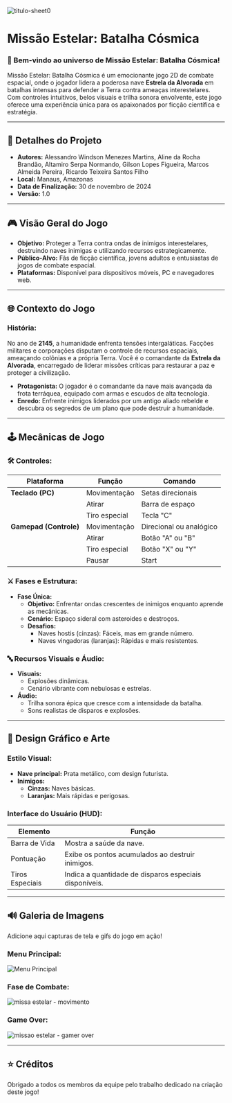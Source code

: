 ![titulo-sheet0](https://github.com/user-attachments/assets/50c7a8d0-a7b7-42eb-aa4c-9deda48495ba)
# Missão Estelar: Batalha Cósmica

### **🚀 Bem-vindo ao universo de Missão Estelar: Batalha Cósmica!**
Missão Estelar: Batalha Cósmica é um emocionante jogo 2D de combate espacial, onde o jogador lidera a poderosa nave **Estrela da Alvorada** em batalhas intensas para defender a Terra contra ameaças interestelares. Com controles intuitivos, belos visuais e trilha sonora envolvente, este jogo oferece uma experiência única para os apaixonados por ficção científica e estratégia.

---

## **🔢 Detalhes do Projeto**
- **Autores:** Alessandro Windson Menezes Martins, Aline da Rocha Brandão, Altamiro Serpa Normando, Gilson Lopes Figueira, Marcos Almeida Pereira, Ricardo Teixeira Santos Filho
- **Local:** Manaus, Amazonas
- **Data de Finalização:** 30 de novembro de 2024
- **Versão:** 1.0

---

## **🎮 Visão Geral do Jogo**

- **Objetivo:** Proteger a Terra contra ondas de inimigos interestelares, destruindo naves inimigas e utilizando recursos estrategicamente.
- **Público-Alvo:** Fãs de ficção científica, jovens adultos e entusiastas de jogos de combate espacial.
- **Plataformas:** Disponível para dispositivos móveis, PC e navegadores web.

---

## **🌐 Contexto do Jogo**

### **História:**
No ano de **2145**, a humanidade enfrenta tensões intergaláticas. Facções militares e corporações disputam o controle de recursos espaciais, ameaçando colônias e a própria Terra. Você é o comandante da **Estrela da Alvorada**, encarregado de liderar missões críticas para restaurar a paz e proteger a civilização.

- **Protagonista:** O jogador é o comandante da nave mais avançada da frota terráquea, equipado com armas e escudos de alta tecnologia.
- **Enredo:** Enfrente inimigos liderados por um antigo aliado rebelde e descubra os segredos de um plano que pode destruir a humanidade.

---

## **🕹️ Mecânicas de Jogo**

### **🛠️ Controles:**
| **Plataforma**       | **Função**         | **Comando**                  |
|----------------------|----------------------|-----------------------------|
| **Teclado (PC)**     | Movimentação       | Setas direcionais           |
|                      | Atirar              | Barra de espaço             |
|                      | Tiro especial       | Tecla "C"                   |
| **Gamepad (Controle)** | Movimentação       | Direcional ou analógico     |
|                      | Atirar              | Botão "A" ou "B"           |
|                      | Tiro especial       | Botão "X" ou "Y"           |
|                      | Pausar              | Start                       |

### **⚔️ Fases e Estrutura:**
- **Fase Única:**
  - **Objetivo:** Enfrentar ondas crescentes de inimigos enquanto aprende as mecânicas.
  - **Cenário:** Espaço sideral com asteroides e destroços.
  - **Desafios:**
    - Naves hostis (cinzas): Fáceis, mas em grande número.
    - Naves vingadoras (laranjas): Rápidas e mais resistentes.

### **🔤 Recursos Visuais e Áudio:**
- **Visuais:**
  - Explosões dinâmicas.
  - Cenário vibrante com nebulosas e estrelas.
- **Áudio:**
  - Trilha sonora épica que cresce com a intensidade da batalha.
  - Sons realistas de disparos e explosões.

---

## **🎨 Design Gráfico e Arte**

### **Estilo Visual:**
- **Nave principal:** Prata metálico, com design futurista.
- **Inimigos:**
  - **Cinzas:** Naves básicas.
  - **Laranjas:** Mais rápidas e perigosas.

### **Interface do Usuário (HUD):**
| Elemento       | Função                                                                 |
|----------------|----------------------------------------------------------------------|
| Barra de Vida  | Mostra a saúde da nave.                                              |
| Pontuação      | Exibe os pontos acumulados ao destruir inimigos.                     |
| Tiros Especiais| Indica a quantidade de disparos especiais disponíveis.               |

---

## **🔊 Galeria de Imagens**

Adicione aqui capturas de tela e gifs do jogo em ação!

### **Menu Principal:**
![Menu Principal](https://github.com/user-attachments/assets/18c36b91-c806-4f42-8d1a-d8d61e1dc400)


### **Fase de Combate:**
![missa estelar - movimento](https://github.com/user-attachments/assets/6bb9a5c3-4349-4c06-b08d-267903b2cb86)


### **Game Over:**
![missao estelar - gamer over](https://github.com/user-attachments/assets/1b0dc479-a045-4758-b704-3b9e25455428)


---


## **⭐ Créditos**
Obrigado a todos os membros da equipe pelo trabalho dedicado na criação deste jogo!

